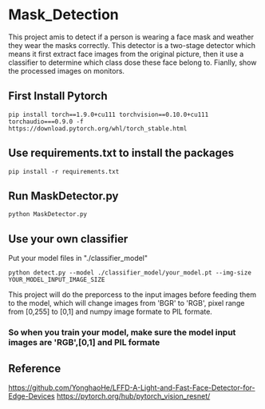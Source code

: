 # Mask_Detection
This project amis to detect if a person is wearing a face mask and weather they wear the masks correctly.
This detector is a two-stage detector which means it first extract face images from the original picture, then it use a classifier to determine which class dose these face belong to.
Fianlly, show the processed images on monitors.
## First Install Pytorch
```
pip install torch==1.9.0+cu111 torchvision==0.10.0+cu111 torchaudio===0.9.0 -f https://download.pytorch.org/whl/torch_stable.html
```

## Use requirements.txt to install the packages

```
pip install -r requirements.txt
```

## Run MaskDetector.py
```
python MaskDetector.py
```
## Use your own classifier 

Put your model files in "./classifier_model" 

```
python detect.py --model ./classifier_model/your_model.pt --img-size YOUR_MODEL_INPUT_IMAGE_SIZE
```
This project will do the preporcess to the input images before feeding them to the model, which will change images from 'BGR' to 'RGB', pixel range from [0,255] to [0,1] and numpy image formate to PIL formate.

### So when you train your model, make sure the model input images are 'RGB',[0,1] and PIL formate
 


## Reference

https://github.com/YonghaoHe/LFFD-A-Light-and-Fast-Face-Detector-for-Edge-Devices
https://pytorch.org/hub/pytorch_vision_resnet/
